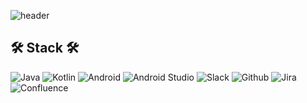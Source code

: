 ![header](https://capsule-render.vercel.app/api?type=waving&color=d6ace6&height=300&section=header&text=silver0727%20&fontSize=90&fontColor=ffffff)

## 🛠 Stack 🛠

![Java](https://img.shields.io/badge/Java-007396?style=for-the-badge&logo=Java) ![Kotlin](https://img.shields.io/badge/Kotlin-7F52FF?style=for-the-badge&logo=Kotlin&logoColor=white) ![Android](https://img.shields.io/badge/Android-3DDC84?style=for-the-badge&logo=Android&logoColor=black) ![Android Studio](https://img.shields.io/badge/Android%20Studio-3DDC84?style=for-the-badge&logo=AndroidStudio&logoColor=black) ![Slack](https://img.shields.io/badge/Slack-4A154B?style=for-the-badge&logo=Slack) ![Github](https://img.shields.io/badge/Github-181717?style=for-the-badge&logo=Github) ![Jira](https://img.shields.io/badge/Jira-0052CC?style=for-the-badge&logo=Jira) ![Confluence](https://img.shields.io/badge/Confluence-172B4D?style=for-the-badge&logo=Confluence)



<!--
**silver0727/silver0727** is a ✨ _special_ ✨ repository because its `README.md` (this file) appears on your GitHub profile.

Here are some ideas to get you started:

- 🔭 I’m currently working on ...
- 🌱 I’m currently learning ...
- 👯 I’m looking to collaborate on ...
- 🤔 I’m looking for help with ...
- 💬 Ask me about ...
- 📫 How to reach me: ...
- 😄 Pronouns: ...
- ⚡ Fun fact: ...
-->
